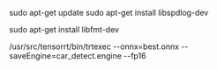 sudo apt-get update
sudo apt-get install libspdlog-dev

sudo apt-get install libfmt-dev

<!-- trtexec --onnx=best.onnx --saveEngine=best.engine --explicitBatch -->
/usr/src/tensorrt/bin/trtexec --onnx=best.onnx --saveEngine=car_detect.engine --fp16